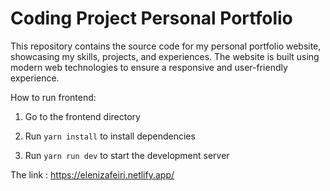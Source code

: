 # Coding Project Personal Portfolio

This repository contains the source code for my personal portfolio website, showcasing my skills, projects, and experiences. The website is built using modern web technologies to ensure a responsive and user-friendly experience.

How to run frontend:

1. Go to the frontend directory
2. Run `yarn install` to install dependencies

3. Run `yarn run dev` to start the development server

The link : https://elenizafeiri.netlify.app/
